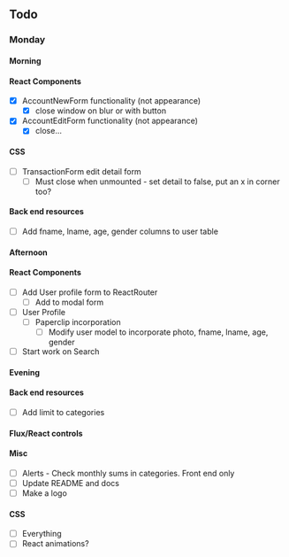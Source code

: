 ## Todo
### Monday
#### Morning
#### React Components
- [x] AccountNewForm functionality (not appearance)
  - [x] close window on blur or with button
- [x] AccountEditForm functionality (not appearance)
  - [x] close...
#### CSS
- [ ] TransactionForm edit detail form
  - [ ] Must close when unmounted - set detail to false, put an x in corner too?
#### Back end resources
  - [ ] Add fname, lname, age, gender columns to user table
#### Afternoon
#### React Components
- [ ] Add User profile form to ReactRouter
  - [ ] Add to modal form
- [ ] User Profile
  - [ ] Paperclip incorporation
    - [ ] Modify user model to incorporate photo, fname, lname, age, gender
- [ ] Start work on Search
#### Evening
#### Back end resources
- [ ] Add limit to categories
#### Flux/React controls
#### Misc
- [ ] Alerts - Check monthly sums in categories.  Front end only
- [ ] Update README and docs
- [ ] Make a logo
#### CSS
- [ ] Everything
- [ ] React animations?
